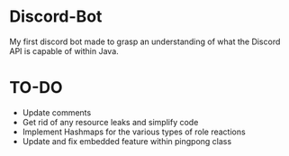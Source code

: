 # Discord-Bot

My first discord bot made to grasp an understanding of what the Discord API is capable of within Java.

# TO-DO

- Update comments
- Get rid of any resource leaks and simplify code
- Implement Hashmaps for the various types of role reactions
- Update and fix embedded feature within pingpong class

